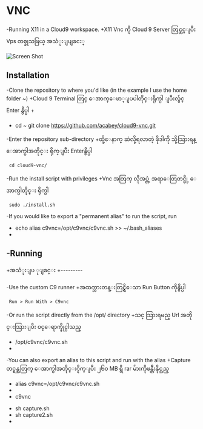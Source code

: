 VNC
 ===
 
-Running X11 in a Cloud9 workspace.
+X11 Vnc ကို Cloud 9 Server တြင္တင္ျပီး Vps တစ္ခုသဖြယ္ အသံုးျပျခငး္
 
 ![Screen Shot](screenshot.png)
 
 Installation
 ------------
 
-Clone the repository to where you'd like (in the example I use the home folder ~)
+Cloud 9 Terminal တြင္ ေအာက္ေဖာ္ျပပါတိုင္းရိုက္ပါ ျပီးလွ်င္ Enter နွိပ္ပါ
+    
     
-    cd ~
     git clone https://github.com/acabey/cloud9-vnc.git
 
 
-Enter the repository sub-directory
+ထို့ေနာက္ ဆဲလို့ရလာတဲ့ ဖိုဒါကို သို့သြားရန္ ေအာက္ပါအတိုင္း ရိုက္ျပီး Enterနွိပ္ပါ
 
     cd cloud9-vnc/
 
-Run the install script with privileges
+Vnc အတြက္ လိုအပ္တဲ့ အရာေတြတင္ဖို့ ေအာက္ပါတိုင္း ရိုက္ပါ
 
     sudo ./install.sh
     
-If you would like to export a "permanent alias" to run the script, run
 
-    echo alias c9vnc=/opt/c9vnc/c9vnc.sh >> ~/.bash_aliases
-    
 
-Running
--------
+အသံုးျပ ုျခင္း
+---------
 
-Use the custom C9 runner
+အထက္ဘားတန္းတြင္ရွိေသာ Run Button ကိုနွိပ္ပါ
 
     Run > Run With > C9vnc
     
-Or run the script directly from the /opt/ directory
+သင္ သြားရမည္ Url အတိုင္းသြားျပိး ၀င္ေရာက္နိုင္ပါသည္
 
-    /opt/c9vnc/c9vnc.sh
-    
-You can also export an alias to this script and run with the alias
+Capture တင္ရန္အတြက္ ေအာက္ပါအတိုင္း၇ိုက္ျပီး ၂၆၀ MB ရွိ rar မ်ားကိုဖန္တိီးနိုင္သည္
 
-    alias c9vnc=/opt/c9vnc/c9vnc.sh
-    
-    c9vnc
+    sh capture.sh 
+    sh capture2.sh
+ 
